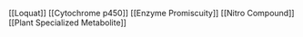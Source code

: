 [[Loquat]]
[[Cytochrome p450]]
[[Enzyme Promiscuity]]
[[Nitro Compound]]
[[Plant Specialized Metabolite]]
